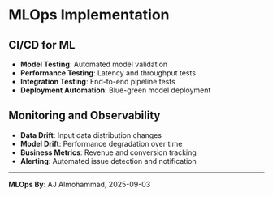# MLOps Implementation

## CI/CD for ML
- **Model Testing**: Automated model validation
- **Performance Testing**: Latency and throughput tests
- **Integration Testing**: End-to-end pipeline tests
- **Deployment Automation**: Blue-green model deployment

## Monitoring and Observability
- **Data Drift**: Input data distribution changes
- **Model Drift**: Performance degradation over time
- **Business Metrics**: Revenue and conversion tracking
- **Alerting**: Automated issue detection and notification

---
**MLOps By**: AJ Almohammad, 2025-09-03

